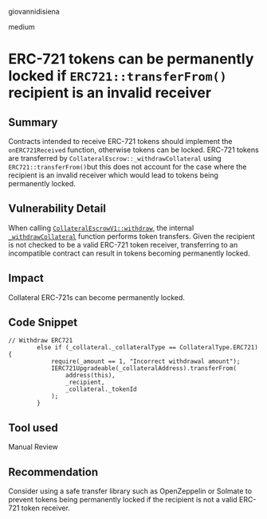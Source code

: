 giovannidisiena

medium

# ERC-721 tokens can be permanently locked if `ERC721::transferFrom()` recipient is an invalid receiver

## Summary
Contracts intended to receive ERC-721 tokens should implement the `onERC721Received` function, otherwise tokens can be locked. ERC-721 tokens are transferred by `CollateralEscrow::_withdrawCollateral` using `ERC721::transferFrom()`but this does not account for the case where the recipient is an invalid receiver which would lead to tokens being permanently locked.

## Vulnerability Detail
When calling [`CollateralEscrowV1::withdraw`](https://github.com/sherlock-audit/2023-03-teller/blob/main/teller-protocol-v2/packages/contracts/contracts/escrow/CollateralEscrowV1.sol#L84), the internal [`_withdrawCollateral`](https://github.com/sherlock-audit/2023-03-teller/blob/main/teller-protocol-v2/packages/contracts/contracts/escrow/CollateralEscrowV1.sol#L158) function performs token transfers. Given the recipient is not checked to be a valid ERC-721 token receiver, transferring to an incompatible contract can result in tokens becoming permanently locked.

## Impact
Collateral ERC-721s can become permanently locked.

## Code Snippet
```solidity
// Withdraw ERC721
        else if (_collateral._collateralType == CollateralType.ERC721) {
            require(_amount == 1, "Incorrect withdrawal amount");
            IERC721Upgradeable(_collateralAddress).transferFrom(
                address(this),
                _recipient,
                _collateral._tokenId
            );
        }
```

## Tool used

Manual Review

## Recommendation
Consider using a safe transfer library such as OpenZeppelin or Solmate to prevent tokens being permanently locked if the recipient is not a valid ERC-721 token receiver.